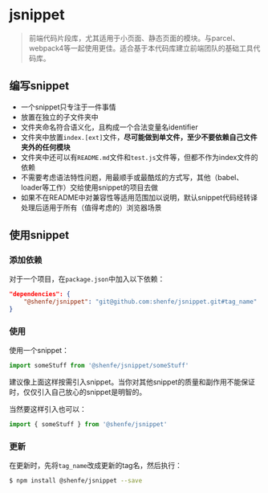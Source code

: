 # jsnippet

> 前端代码片段库，尤其适用于小页面、静态页面的模块。与parcel、webpack4等一起使用更佳。适合基于本代码库建立前端团队的基础工具代码库。

## 编写snippet

* 一个snippet只专注于一件事情
* 放置在独立的子文件夹中
* 文件夹命名符合语义化，且构成一个合法变量名identifier
* 文件夹中放置`index.[ext]`文件，**尽可能做到单文件，至少不要依赖自己文件夹外的任何模块**
* 文件夹中还可以有`README.md`文件和`test.js`文件等，但都不作为index文件的依赖
* 不需要考虑语法特性问题，用最顺手或最酷炫的方式写，其他（babel、loader等工作）交给使用snippet的项目去做
* 如果不在README中对兼容性等适用范围加以说明，默认snippet代码经转译处理后适用于所有（值得考虑的）浏览器场景

## 使用snippet

### 添加依赖

对于一个项目，在`package.json`中加入以下依赖：

```json
"dependencies": {
    "@shenfe/jsnippet": "git@github.com:shenfe/jsnippet.git#tag_name"
}
```

### 使用

使用一个snippet：

```js
import someStuff from '@shenfe/jsnippet/someStuff'
```

建议像上面这样按需引入snippet。当你对其他snippet的质量和副作用不能保证时，仅仅引入自己放心的snippet是明智的。

当然要这样引入也可以：

```js
import { someStuff } from '@shenfe/jsnippet'
```

### 更新

在更新时，先将`tag_name`改成更新的tag名，然后执行：

```bash
$ npm install @shenfe/jsnippet --save
```
